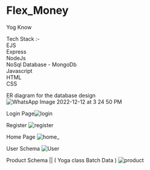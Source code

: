 # Flex_Money

Yog Know


Tech Stack :-<br />
EJS <br />
Express<br />
NodeJs<br />
NoSql Database - MongoDb<br />
Javascript<br />
HTML<br />
CSS<br />


ER diagram for the database design
![WhatsApp Image 2022-12-12 at 3 24 50 PM](https://user-images.githubusercontent.com/70810172/207096386-ff077d3c-7173-485c-a16f-c3a0119bf32a.jpeg)

Login Page![login](https://user-images.githubusercontent.com/70810172/207097540-1c75aa8a-8d48-4de8-9b0f-9d9d0c078f25.png)

Register
![register](https://user-images.githubusercontent.com/70810172/207097605-b8fa4125-b2c5-4908-849d-eabcb7a2b38f.png)

Home Page
![home_](https://user-images.githubusercontent.com/70810172/207097643-4afbd955-0cd4-4c88-8c27-99fdc3ebaf54.png)

User Schema
![User](https://user-images.githubusercontent.com/70810172/207098466-0f2b49ec-5f6f-4114-a15a-00a0b66536ca.png)

Product Schema || ( Yoga class Batch Data )
![product](https://user-images.githubusercontent.com/70810172/207098566-05c7c928-b0b0-4936-80fd-285d65b94f34.png)

